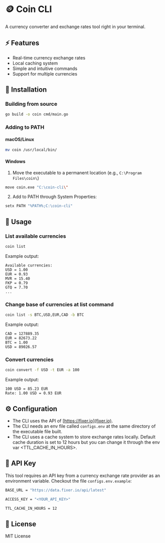# 🪙 Coin CLI

A currency converter and exchange rates tool right in your terminal.

## ⚡️ Features

- Real-time currency exchange rates
- Local caching system
- Simple and intuitive commands
- Support for multiple currencies

## 🚀 Installation

### Building from source

```bash
go build -o coin cmd/main.go
```

### Adding to PATH

#### macOS/Linux

```bash
mv coin /usr/local/bin/
```

#### Windows

1. Move the executable to a permanent location (e.g., `C:\Program Files\coin\`)

```bash
move coin.exe "C:\coin-cli\"
```

2. Add to PATH through System Properties:

```bash
setx PATH "%PATH%;C:\coin-cli"
```

## 📖 Usage

### List available currencies

```bash
coin list
```

Example output:

```
Available currencies:
USD = 1.00
EUR = 0.93
MVR = 15.40
FKP = 0.79
GTQ = 7.70
...
```

### Change base of currencies at list command

```bash
coin list -s BTC,USD,EUR,CAD -b BTC
```

Example output:

```
CAD = 127889.35
EUR = 82673.22
BTC = 1.00
USD = 89026.57
```

### Convert currencies

```bash
coin convert -f USD -t EUR -a 100
```

Example output:

```
100 USD = 85.23 EUR
Rate: 1.00 USD = 0.93 EUR
```

## ⚙️ Configuration

- The CLI uses the API of [https://fixer.io](fixer.io).
- The CLI needs an env file called `configs.env` at the same directory of the executable file built.
- The CLI uses a cache system to store exchange rates locally. Default cache duration is set to 12 hours but you can change it through the env var <TTL_CACHE_IN_HOURS>.

## 🔑 API Key

This tool requires an API key from a currency exchange rate provider as an environment variable. Checkout the file `configs.env.example`:

```bash
BASE_URL = "https://data.fixer.io/api/latest"

ACCESS_KEY = "<YOUR_API_KEY>"

TTL_CACHE_IN_HOURS = 12
```

## 📝 License

MIT License
